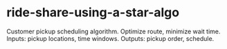 # ride-share-using-a-star-algo
Customer pickup scheduling algorithm. Optimize route, minimize wait time. Inputs: pickup locations, time windows. Outputs: pickup order, schedule.
